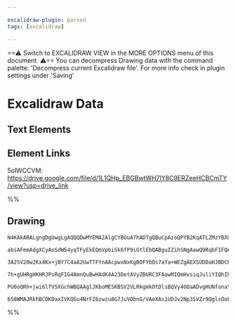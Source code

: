 ```yaml
---

excalidraw-plugin: parsed
tags: [excalidraw]

---
```

==⚠  Switch to EXCALIDRAW VIEW in the MORE OPTIONS menu of this document. ⚠== You can decompress Drawing data with the command palette: 'Decompress current Excalidraw file'. For more info check in plugin settings under 'Saving'


# Excalidraw Data

## Text Elements
## Element Links
5olWCCVM: https://drive.google.com/file/d/1L1QHp_EBGBwtWH7lY8C9ERZeeHCBCmTY/view?usp=drive_link

%%
## Drawing
```compressed-json
N4KAkARALgngDgUwgLgAQQQDwMYEMA2AlgCYBOuA7hADTgQBuCpAzoQPYB2KqATLZMzYBXUtiRoIACyhQ4zZAHoFAc0JRJQgEYA6bGwC2CgF7N6hbEcK4OCtptbErHALRY8RMpWdx8Q1TdIEfARcZgRmBShcZQUebQAObQBGGjoghH0EDihmbgBtcDBQMBKIEm4IAFY2fAB1AGF6gDUAWVSSyFhECozNBGJiXE1g9tLMbmdK+IBmbR5K/lKYCYA2

abiAFmmAdgXCyAoSdW54yqTFyEkEQmVpbiSk6fP9iGtlEbQABguIZihSNgAawQ9RqbFIFQAxEkEDCYaNIJpcNhAcoAUIOMRQfhwRV/tZmHBcIFsgiIAAzQj4fAAZVgH3Qgg8ZL+AOBtSOkm4fBerKBCDpMAZvxq5R+6NuHHCuTQzw6EDYROwamWss+3xeaOEcAAksQZag8gBdH7k8iZPXcDhCak/QiYrAVXCfMnozFS5gG4ryrriVDTfYAXx+YX6

3A2SV20w2Kx4Kx+jBY7C4aA2UwTTFYnAAcpwxNxKgBOFYbQs7aYa+WEZgAEXSUDDaHJBDCP00wkxAFFgplsgbrbaXkI4IMG8R7tsNuqtsWVvEkpXSkQOICKtJZPIlGRCIxtMo2Gx3ghdAYFJTggpiAokgAZJIARQAEnAAPqdgBCAHF3xQoLVH9s+AAJrxPUhadgASgAWggCCPvU771PoAAqQEKGYCAUAA/EIhIALzbowL7LquPw4iijaoM2+Ctry

7h+gUHRgHKHRJPsRqFIG4AmnQuBwHAdK4A23DetAVyZBURC3FAowMIQmHvsiqJuliYIQhIkLklp2mydgIgklAOoNvodJsiCalQnCsJIIsEB6aQBlGRkikolqGKqTi6noPiHCEsSWQybZ9mOcZABiVK0vSfoisyQX6QFTkmf8/IcsQxxoDypTBQlxmmfygrCkyYqFHZ8XZIlEHCJK0r3HFDk5RkADySoqvc6p1SFGShZwUChbg+hUqqqB7FlZWGWF

PU0oQRh+jwi6lfV5XGchWBQAAglJKboME5KBSV2VLRkgmkOtDlsBQVy4OOaADvgHUNfonaYmtZ0XSE13oMSAJUPdh36C933IfA0UqbJzDYAC1IABptfEhbaLstng5DwHcCslQrNoGPzLZRgHvoIkvPQBBCH6bElMG+1jRVHbEB6BoQKDtloiQU0zdy80s8QdIIHABbM6QJAtGwxAIE9QzBB91G0aUXPYriaDepA741B9jPKEiAAUPCRtQvC6/r2x

658WMAJRkhBCDKDaxIVKQGu4NrFZ6zwzu8G7JuVObnG/VAeXAs1UDJv2Np3SVZr9QglsOoLHDKIT8pZBLlH/KTPzYEQfNoKnCA/BwkfcDnPzCFAy5+jnPslXYABWCDYDkNL53Awui+LwyUdLuclciQeMMhB74AnpS+hUYTBPXyZknpfwGED3Q3aHZFsBRUstl38r4KE60T33A9WqHnHgJTkDnuEIlcYGQA==
```
%%